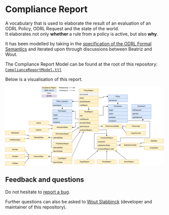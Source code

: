 # Compliance Report

A vocabulary that is used to elaborate the result of an evaluation of an ODRL Policy, ODRL Request and the state of the world. <br>
It elaborates not only **whether** a rule from a policy is active, but also **why**.

It has been modelled by taking in the [specification of the ODRL Formal Semantics](https://w3c.github.io/odrl/formal-semantics/) and iterated upon through discussions between Beatriz and Wout.

The Compliance Report Model can be found at the root of this repository: [`ComplianceReportModel.ttl`](./ComplianceReportModel.ttl)

Below is a visualisation of this report.

![visualization of the compliance report model](<./img/Compliance Report Model.svg>)

## Feedback and questions

Do not hesitate to [report a bug](https://github.com/woutslabbinck/UCR-test-suite/issues).

Further questions can also be asked to [Wout Slabbinck](mailto:wout.slabbinck@ugent.be) (developer and maintainer of this repository).